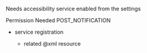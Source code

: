 Needs accessibility service enabled from the settings

Permission Needed
POST_NOTIFICATION

- service registration
  <service
    android:exported="false"
    android:name="com.backgroundservicetracking.background_traking_service.AccessibilityListenerService"
    android:permission="android.permission.BIND_ACCESSIBILITY_SERVICE">
    <intent-filter>
    <action android:name="android.accessibilityservice.AccessibilityService" />
    </intent-filter>
    <meta-data
    android:name="android.accessibilityservice"
    android:resource="@xml/accessibility_service_app_xml" />
  </service>

  - related @xml resource

    <?xml version="1.0" encoding="utf-8"?>

    <accessibility-service xmlns:android="http://schemas.android.com/apk/res/android"
    android:accessibilityEventTypes="typeWindowStateChanged|typeViewScrolled|typeViewTextChanged"
    android:accessibilityFeedbackType="feedbackGeneric"
    android:notificationTimeout="100"
    android:canRetrieveWindowContent="true"
    android:accessibilityFlags="flagDefault"
    />

